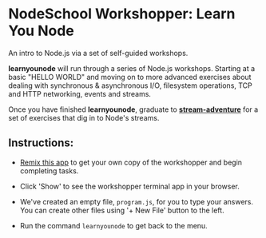# NodeSchool Workshopper: Learn You Node

An intro to Node.js via a set of self-guided workshops.

**learnyounode** will run through a series of Node.js workshops. Starting at a basic "HELLO WORLD" and moving on to more advanced exercises about dealing with synchronous & asynchronous I/O, filesystem operations, TCP and HTTP networking, events and streams.

Once you have finished **learnyounode**, graduate to [**stream-adventure**](https://glitch.com/edit/#!/nodeschool-stream-adventure) for a set of exercises that dig in to Node's streams.

## Instructions:

* [Remix this app](https://glitch.com/edit/#!/remix/nodeschool-learnyounode) to get your own copy of the workshopper and begin completing tasks.

* Click 'Show' to see the workshopper terminal app in your browser.

* We've created an empty file, `program.js`, for you to type your answers. You can create other files using '+ New File' button to the left.

* Run the command `learnyounode` to get back to the menu.